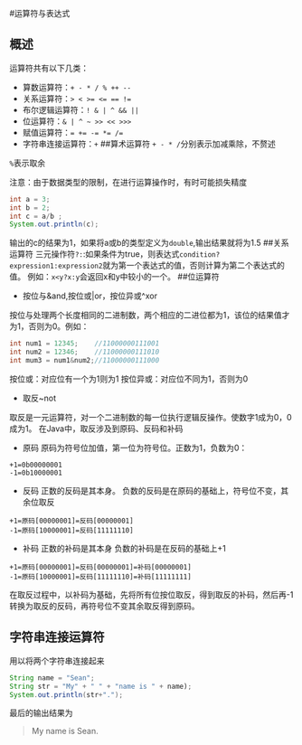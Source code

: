 #运算符与表达式
## 概述
运算符共有以下几类：
* 算数运算符：`+ - * / % ++ --`
* 关系运算符：`> < >= <= == !=`
* 布尔逻辑运算符：`! & | ^ && ||`
* 位运算符：`& | ^ ~ >> << >>>`
* 赋值运算符：`= += -= *= /=`
* 字符串连接运算符：`+`
##算术运算符
`+ - * /`分别表示加减乘除，不赘述 
 
 `%`表示取余
  
  注意：由于数据类型的限制，在进行运算操作时，有时可能损失精度
  ```java
  int a = 3;
  int b = 2;
  int c = a/b ;
  System.out.println(c);
  ```
  输出的c的结果为1，如果将a或b的类型定义为`double`,输出结果就将为1.5
##关系运算符
三元操作符`?:`:如果条件为true，则表达式`condition?expression1:expression2`就为第一个表达式的值，否则计算为第二个表达式的值。
例如：`x<y?x:y`会返回x和y中较小的一个。
##位运算符
- 按位与&and,按位或|or，按位异或^xor

按位与处理两个长度相同的二进制数，两个相应的二进位都为1，该位的结果值才为1，否则为0。例如：
```java
int num1 = 12345;    //11000000111001
int num2 = 12346;    //11000000111010
int mum3 = num1&num2;//11000000111000
```
按位或：对应位有一个为1则为1
按位异或：对应位不同为1，否则为0
- 取反~not

取反是一元运算符，对一个二进制数的每一位执行逻辑反操作。使数字1成为0，0成为1。
在Java中，取反涉及到原码、反码和补码
- 原码
原码为符号位加值，第一位为符号位。正数为1，负数为0：
```
+1=0b00000001
-1=0b10000001
```
- 反码
正数的反码是其本身。
负数的反码是在原码的基础上，符号位不变，其余位取反
```
+1=原码[00000001]=反码[00000001]
-1=原码[10000001]=反码[11111110]
```
- 补码
正数的补码是其本身
负数的补码是在反码的基础上+1
```
+1=原码[00000001]=反码[00000001]=补码[00000001]
-1=原码[10000001]=反码[11111110]=补码[11111111]
```
在取反过程中，以补码为基础，先将所有位按位取反，得到取反的补码，然后再-1转换为取反的反码，再符号位不变其余取反得到原码。
## 字符串连接运算符
用以将两个字符串连接起来
```java
String name = "Sean";
String str = "My" + " " + "name is " + name);
System.out.println(str+".");
```
最后的输出结果为
> My name is Sean.